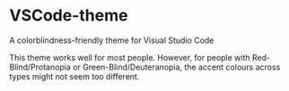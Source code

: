 # VSCode-theme
A colorblindness-friendly theme for Visual Studio Code

This theme works well for most people. However, for people with Red-Blind/Protanopia or Green-Blind/Deuteranopia, the accent colours across types might not seem too different.
